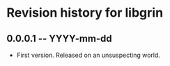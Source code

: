 # Revision history for libgrin

## 0.0.0.1  -- YYYY-mm-dd

* First version. Released on an unsuspecting world.
